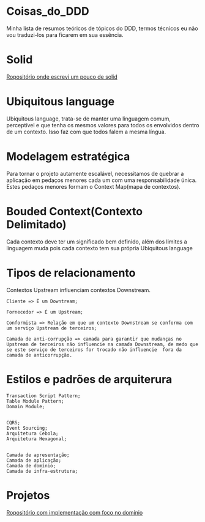 # Coisas_do_DDD
Minha lista de resumos teóricos de tópicos do DDD, termos técnicos eu não vou traduzi-los para ficarem em sua essência.

# Solid
[Ropositório onde escrevi um pouco de solid](https://github.com/Lipe1994/Solid)


# Ubiquitous language
Ubiquitous language, trata-se de manter uma linguagem comum, perceptível e que tenha os mesmos valores para todos os envolvidos dentro de um contexto. Isso faz com que todos falem a mesma língua.

# Modelagem estratégica
Para tornar o projeto autamente escalável, necessitamos de quebrar a aplicação em pedaços menores cada um com uma responsabilidade única.
Estes pedaços menores formam o Context Map(mapa de contextos).

# Bouded Context(Contexto Delimitado)
 Cada contexto deve ter um significado bem definido, além dos limites a linguagem muda pois cada contexto tem sua própria Ubiquitous language

# Tipos de relacionamento
Contextos Upstream influenciam contextos Downstream.

    Cliente => É um Downtream;

    Fornecedor => É um Upstream;

    Conformista => Relação em que um contexto Downstream se conforma com um serviço Upstream de terceiros;

    Camada de anti-corrupção => camada para garantir que mudanças no Upstream de terceiros não influencie na camada Downstream, de medo que se este serviço de terceiros for trocado não influencie  fora da camada de anticorrupção.


# Estilos e padrões de arquiterura
    Transaction Script Pattern;
    Table Module Pattern;
    Domain Module;
    

    CQRS;
    Event Sourcing;
    Arquitetura Cebola;
    Arquitetura Hexagonal;


    Camada de apresentação;
    Camada de aplicação;
    Camada de domínio;
    Camada de infra-estrutura;

# Projetos

[Ropositório com implementação com foco no domínio](https://github.com/Lipe1994/Implementacao_com_foco_no_dominio)

